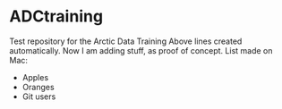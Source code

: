 # ADCtraining
Test repository for the Arctic Data Training
Above lines created automatically.  Now I am adding stuff, as proof of concept.
List made on Mac:
* Apples
* Oranges
* Git users
